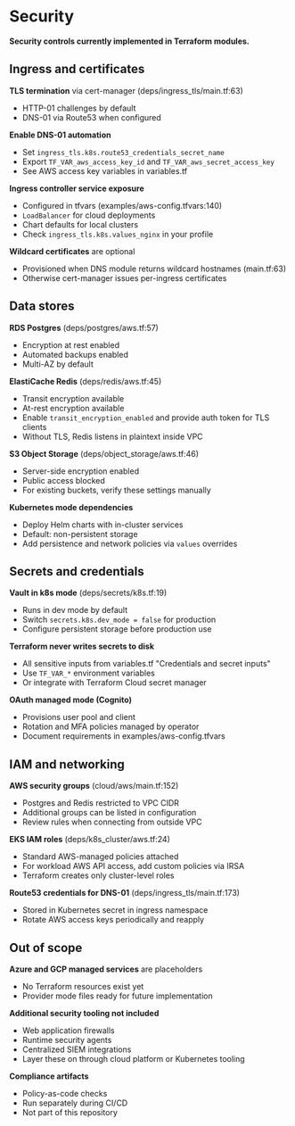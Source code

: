 # Security

**Security controls currently implemented in Terraform modules.**

## Ingress and certificates

**TLS termination** via cert-manager (deps/ingress_tls/main.tf:63)
- HTTP-01 challenges by default
- DNS-01 via Route53 when configured

**Enable DNS-01 automation**
- Set `ingress_tls.k8s.route53_credentials_secret_name`
- Export `TF_VAR_aws_access_key_id` and `TF_VAR_aws_secret_access_key`
- See AWS access key variables in variables.tf

**Ingress controller service exposure**
- Configured in tfvars (examples/aws-config.tfvars:140)
- `LoadBalancer` for cloud deployments
- Chart defaults for local clusters
- Check `ingress_tls.k8s.values_nginx` in your profile

**Wildcard certificates** are optional
- Provisioned when DNS module returns wildcard hostnames (main.tf:63)
- Otherwise cert-manager issues per-ingress certificates

## Data stores

**RDS Postgres** (deps/postgres/aws.tf:57)
- Encryption at rest enabled
- Automated backups enabled
- Multi-AZ by default

**ElastiCache Redis** (deps/redis/aws.tf:45)
- Transit encryption available
- At-rest encryption available
- Enable `transit_encryption_enabled` and provide auth token for TLS clients
- Without TLS, Redis listens in plaintext inside VPC

**S3 Object Storage** (deps/object_storage/aws.tf:46)
- Server-side encryption enabled
- Public access blocked
- For existing buckets, verify these settings manually

**Kubernetes mode dependencies**
- Deploy Helm charts with in-cluster services
- Default: non-persistent storage
- Add persistence and network policies via `values` overrides

## Secrets and credentials

**Vault in k8s mode** (deps/secrets/k8s.tf:19)
- Runs in dev mode by default
- Switch `secrets.k8s.dev_mode = false` for production
- Configure persistent storage before production use

**Terraform never writes secrets to disk**
- All sensitive inputs from variables.tf "Credentials and secret inputs"
- Use `TF_VAR_*` environment variables
- Or integrate with Terraform Cloud secret manager

**OAuth managed mode (Cognito)**
- Provisions user pool and client
- Rotation and MFA policies managed by operator
- Document requirements in examples/aws-config.tfvars

## IAM and networking

**AWS security groups** (cloud/aws/main.tf:152)
- Postgres and Redis restricted to VPC CIDR
- Additional groups can be listed in configuration
- Review rules when connecting from outside VPC

**EKS IAM roles** (deps/k8s_cluster/aws.tf:24)
- Standard AWS-managed policies attached
- For workload AWS API access, add custom policies via IRSA
- Terraform creates only cluster-level roles

**Route53 credentials for DNS-01** (deps/ingress_tls/main.tf:173)
- Stored in Kubernetes secret in ingress namespace
- Rotate AWS access keys periodically and reapply

## Out of scope

**Azure and GCP managed services** are placeholders
- No Terraform resources exist yet
- Provider mode files ready for future implementation

**Additional security tooling not included**
- Web application firewalls
- Runtime security agents
- Centralized SIEM integrations
- Layer these on through cloud platform or Kubernetes tooling

**Compliance artifacts**
- Policy-as-code checks
- Run separately during CI/CD
- Not part of this repository
